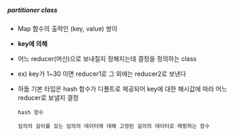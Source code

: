 ##### partitioner class

- Map 함수의 출력인 (key, value) 쌍이

- **key에 의해**

- 어느 reducer(머신)으로 보내질지 정해지는데 결정을 정의하는 class

- ex) key가 1~30 이면 reducer1로 그 외에는 reducer2로 보낸다

- 하둡 기본 타입은 hash 함수가 디폴트로 제공되어 key에 대한 해시값에 따라 어느 reducer로 보낼지 결정

  ```
  hash 함수
  
  임의의 길이를 갖는 임의의 데이터에 대해 고정된 길이의 데이터로 매핑하는 함수
  ```

  



